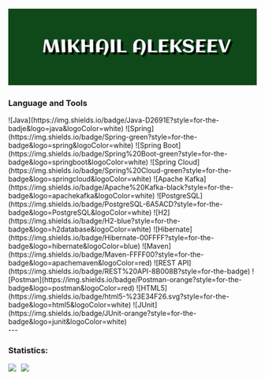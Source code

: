 ![Header](https://github.com/GomerRus/gomerRus/blob/main/assets/label.jpg)

### Language and Tools

<div style="display: flex; justify-content: center;">
![Java](https://img.shields.io/badge/Java-D2691E?style=for-the-badje&logo=java&logoColor=white)
![Spring](https://img.shields.io/badge/Spring-green?style=for-the-badge&logo=spring&logoColor=white)
![Spring Boot](https://img.shields.io/badge/Spring%20Boot-green?style=for-the-badge&logo=springboot&logoColor=white)
![Spring Cloud](https://img.shields.io/badge/Spring%20Cloud-green?style=for-the-badge&logo=springcloud&logoColor=white)
![Apache Kafka](https://img.shields.io/badge/Apache%20Kafka-black?style=for-the-badge&logo=apachekafka&logoColor=white)
![PostgreSQL](https://img.shields.io/badge/PostgreSQL-6A5ACD?style=for-the-badge&logo=PostgreSQL&logoColor=white)
![H2](https://img.shields.io/badge/H2-blue?style=for-the-badge&logo=h2database&logoColor=white)
![Hibernate](https://img.shields.io/badge/Hibernate-00FFFF?style=for-the-badge&logo=hibernate&logoColor=blue)
![Maven](https://img.shields.io/badge/Maven-FFFF00?style=for-the-badge&logo=apachemaven&logoColor=red)
![REST API](https://img.shields.io/badge/REST%20API-8B008B?style=for-the-badge)
![Postman](https://img.shields.io/badge/Postman-orange?style=for-the-badge&logo=postman&logoColor=red)
![HTML5](https://img.shields.io/badge/html5-%23E34F26.svg?style=for-the-badge&logo=html5&logoColor=white)
![JUnit](https://img.shields.io/badge/JUnit-orange?style=for-the-badge&logo=junit&logoColor=white)
</div>
---

### Statistics:

<div>
<a href="https://github-readme-stats.vercel.app/api?username=GomerRus&hide=contribs&show_icons=true">
  <img  align="left" height="130" style="margin-right: 10px" src="https://github-readme-stats.vercel.app/api?username=GomerRus&hide=contribs&show_icons=true" />
</a>
<a href="https://github-readme-stats.vercel.app/api/top-langs/?username=GomerRus&layout=compact">
  <img align="left" height="130" src="https://github-readme-stats.vercel.app/api/top-langs/?username=GomerRus&layout=compact" />
</a>
</div>


